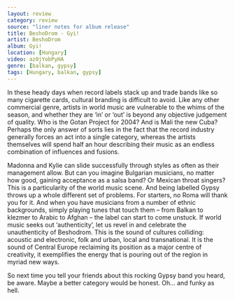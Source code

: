 ```yaml
---
layout: review
category: review
source: "liner notes for album release"
title: BeshoDrom - Gyi!
artist: BeshoDrom
album: Gyi!
location: [Hungary]
video: az0jYobPyHA
genre: [balkan, gypsy]
tags: [Hungary, balkan, gypsy]
---
```

In these heady days when record labels stack up and trade bands like so many cigarette cards, cultural branding is difficult to avoid. Like any other commercial genre, artists in world music are vulnerable to the whims of the season, and whether they are ‘in’ or  ‘out’ is beyond any objective judgement of quality. Who is the Gotan Project for 2004? And is Mali the new Cuba? Perhaps the only answer of sorts lies in the fact that the record industry generally forces an act into a single category, whereas the artists themselves will spend half an hour describing their music as an endless combination of influences and fusions.

Madonna and Kylie can slide successfully through styles as often as their management allow. But can you imagine Bulgarian musicians, no matter how good, gaining acceptance as a salsa band? Or Mexican throat singers? This is a particularity of the world music scene. And being labelled Gypsy throws up a whole different set of problems. For starters, no Roma will thank you for it. And when you have musicians from a number of ethnic backgrounds, simply playing tunes that touch them – from Balkan to klezmer to Arabic to Afghan – the label can start to come unstuck. If world music seeks out ‘authenticity’, let us revel in and celebrate the unauthenticity of Beshodrom. This is the sound of cultures colliding: acoustic and electronic, folk and urban, local and transnational. It is the sound of Central Europe reclaiming its position as a major centre of creativity, it exemplifies the energy that is pouring out of the region in myriad new ways.

So next time you tell your friends about this rocking Gypsy band you heard, be aware. Maybe a better category would be honest. Oh… and funky as hell.